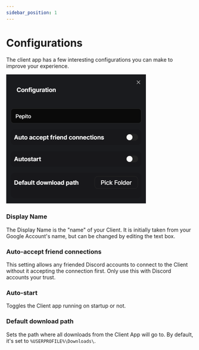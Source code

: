 ```yaml
---
sidebar_position: 1
---
```


# Configurations

The client app has a few interesting configurations you can make to improve your experience.

![Client App Screenshot](./img/configs.png)

### Display Name

The Display Name is the "name" of your Client. It is initially taken from your Google Account's name, but can be changed by editing the text box.

### Auto-accept friend connections

This setting allows any friended Discord accounts to connect to the Client without it accepting the connection first. Only use this with Discord accounts your trust.

### Auto-start

Toggles the Client app running on startup or not.

### Default download path

Sets the path where all downloads from the Client App will go to. By default, it's set to `%USERPROFILE%\Downloads\`.
